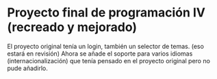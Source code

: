 # Proyecto final de programación IV (recreado y mejorado)

El proyecto original tenía un login, también un selector de temas. (eso estará en revisión)
Ahora se añade el soporte para varios idiomas (internacionalización) que tenía pensado en el proyecto
original pero no pude añadirlo.